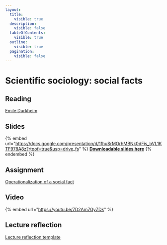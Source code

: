 ```yaml
---
layout:
  title:
    visible: true
  description:
    visible: false
  tableOfContents:
    visible: true
  outline:
    visible: true
  pagination:
    visible: false
---
```


# Scientific sociology: social facts

## Reading

[Emile Durkheim](https://drive.google.com/file/d/1oRpsjB3IMHQrBahwlkxt5_FOLVH-aNGV/view?usp=sharing)

## Slides

{% embed url="https://docs.google.com/presentation/d/1fhuSrMOrhMBNk0dFis_bVL1KTF978A8z?rtpof=true&usp=drive_fs" %}
[**Downloadable slides here**](https://docs.google.com/presentation/d/1fhuSrMOrhMBNk0dFis_bVL1KTF978A8z?rtpof=true\&usp=drive_fs)
{% endembed %}

## Assignment

[Operationalization of a social fact](https://docs.google.com/document/d/1foU7RgQnoxQ3N8HCaEyLUNJCxZNXd2Tz?rtpof=true\&usp=drive_fs)

## Video

{% embed url="https://youtu.be/7D2Am7GyZDk" %}

## Lecture reflection

[Lecture reflection template](https://docs.google.com/document/d/1-N-FhY9ZblIuhyLRbkAycaVtDDBpGSYQ?rtpof=true\&usp=drive_fs)
